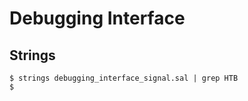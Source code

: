 # Debugging Interface

## Strings
```
$ strings debugging_interface_signal.sal | grep HTB                                                    
$
```
